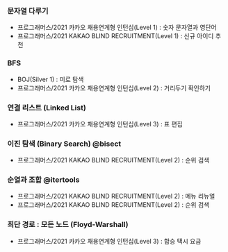 ### 문자열 다루기
- 프로그래머스/2021 카카오 채용연계형 인턴십(Level 1) : 숫자 문자열과 영단어
- 프로그래머스/2021 KAKAO BLIND RECRUITMENT(Level 1) : 신규 아이디 추천

### BFS
- BOJ(Silver 1) : 미로 탐색
- 프로그래머스/2021 카카오 채용연계형 인턴십(Level 2) : 거리두기 확인하기

### 연결 리스트 (Linked List)
- 프로그래머스/2021 카카오 채용연계형 인턴십(Level 3) : 표 편집

### 이진 탐색 (Binary Search) @bisect
- 프로그래머스/2021 KAKAO BLIND RECRUITMENT(Level 2) : 순위 검색

### 순열과 조합 @itertools
- 프로그래머스/2021 KAKAO BLIND RECRUITMENT(Level 2) : 메뉴 리뉴얼
- 프로그래머스/2021 KAKAO BLIND RECRUITMENT(Level 2) : 순위 검색

### 최단 경로 : 모든 노드 (Floyd-Warshall)
- 프로그래머스/2021 카카오 채용연계형 인턴십(Level 3) : 합승 택시 요금
